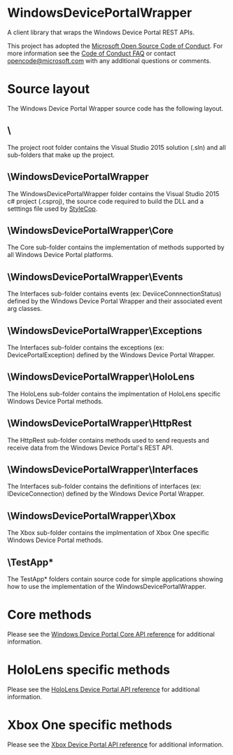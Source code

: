 # WindowsDevicePortalWrapper
A client library that wraps the Windows Device Portal REST APIs.

This project has adopted the [Microsoft Open Source Code of Conduct](https://opensource.microsoft.com/codeofconduct/). For more information see the [Code of Conduct FAQ](https://opensource.microsoft.com/codeofconduct/faq/) or contact [opencode@microsoft.com](mailto:opencode@microsoft.com) with any additional questions or comments.

# Source layout

The Windows Device Portal Wrapper source code has the following layout.

## \
The project root folder contains the Visual Studio 2015 solution (.sln) and all sub-folders that make up the project.

## \WindowsDevicePortalWrapper
The WindowsDevicePortalWrapper folder contains the Visual Studio 2015 c# project (.csproj), the source code required to build the DLL and a setttings file used by [StyleCop](http://stylecop.codeplex.com).

## \WindowsDevicePortalWrapper\Core
The Core sub-folder contains the implementation of methods supported by all Windows Device Portal platforms.

## \WindowsDevicePortalWrapper\Events
The Interfaces sub-folder contains events (ex: DeviiceConnnectionStatus) defined by the Windows Device Portal Wrapper and their associated event arg classes.

## \WindowsDevicePortalWrapper\Exceptions
The Interfaces sub-folder contains the exceptions (ex: DevicePortalException) defined by the Windows Device Portal Wrapper.

## \WindowsDevicePortalWrapper\HoloLens
The HoloLens sub-folder contains the implmentation of HoloLens specific Windows Device Portal methods.

## \WindowsDevicePortalWrapper\HttpRest
The HttpRest sub-folder contains methods used to send requests and receive data from the Windows Device Portal's REST API.

## \WindowsDevicePortalWrapper\Interfaces
The Interfaces sub-folder contains the definitions of interfaces (ex: IDeviceConnection) defined by the Windows Device Portal Wrapper.

## \WindowsDevicePortalWrapper\Xbox
The Xbox sub-folder contains the implmentation of Xbox One specific Windows Device Portal methods.

## \TestApp*
The TestApp* folders contain source code for simple applications showing how to use the implementation of the WindowsDevicePortalWrapper.

# Core methods

Please see the [Windows Device Portal Core API reference](https://msdn.microsoft.com/en-us/windows/uwp/debug-test-perf/device-portal-api-core) for additional information.

# HoloLens specific methods

Please see the [HoloLens Device Portal API reference](https://developer.microsoft.com/en-us/windows/holographic/device_portal_api_reference) for additional information.

# Xbox One specific methods

Please see the [Xbox Device Portal API reference](https://msdn.microsoft.com/en-us/windows/uwp/xbox-apps/reference) for additional information.
